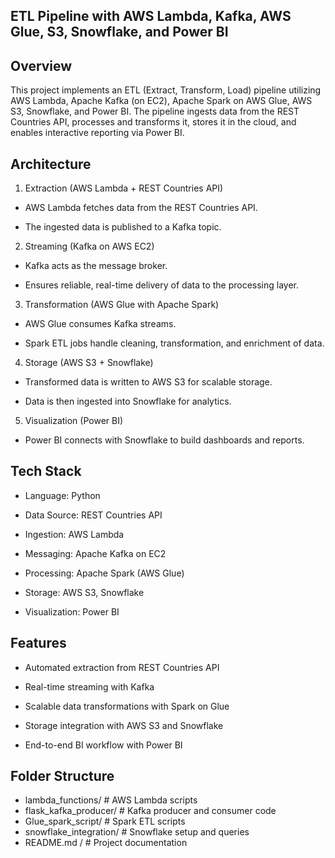 ETL Pipeline with AWS Lambda, Kafka, AWS Glue, S3, Snowflake, and Power BI
--------------------------------------------------------------------------
Overview
--------
This project implements an ETL (Extract, Transform, Load) pipeline utilizing AWS Lambda, Apache Kafka (on EC2), Apache Spark on AWS Glue, AWS S3, Snowflake, and Power BI.
The pipeline ingests data from the REST Countries API, processes and transforms it, stores it in the cloud, and enables interactive reporting via Power BI.

Architecture
-------------
1. Extraction (AWS Lambda + REST Countries API)

- AWS Lambda fetches data from the REST Countries API.

- The ingested data is published to a Kafka topic.

2. Streaming (Kafka on AWS EC2)

- Kafka acts as the message broker.

- Ensures reliable, real-time delivery of data to the processing layer.

3. Transformation (AWS Glue with Apache Spark)

- AWS Glue consumes Kafka streams.

- Spark ETL jobs handle cleaning, transformation, and enrichment of data.

4. Storage (AWS S3 + Snowflake)

- Transformed data is written to AWS S3 for scalable storage.

- Data is then ingested into Snowflake for analytics.

5. Visualization (Power BI)

- Power BI connects with Snowflake to build dashboards and reports.

Tech Stack
----------
- Language: Python

- Data Source: REST Countries API

- Ingestion: AWS Lambda

- Messaging: Apache Kafka on EC2

- Processing: Apache Spark (AWS Glue)

- Storage: AWS S3, Snowflake

- Visualization: Power BI

Features
--------
- Automated extraction from REST Countries API

- Real-time streaming with Kafka

- Scalable data transformations with Spark on Glue

- Storage integration with AWS S3 and Snowflake

- End-to-end BI workflow with Power BI

Folder Structure
-----------------
- lambda_functions/        # AWS Lambda scripts
- flask_kafka_producer/    # Kafka producer and consumer code
- Glue_spark_script/       # Spark ETL scripts
- snowflake_integration/   # Snowflake setup and queries
- README.md /              # Project documentation
